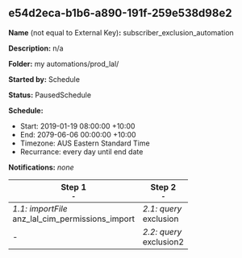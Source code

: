 ## e54d2eca-b1b6-a890-191f-259e538d98e2

**Name** (not equal to External Key)**:** subscriber_exclusion_automation

**Description:** n/a

**Folder:** my automations/prod_lal/

**Started by:** Schedule

**Status:** PausedSchedule

**Schedule:**

* Start: 2019-01-19 08:00:00 +10:00
* End: 2079-06-06 00:00:00 +10:00
* Timezone: AUS Eastern Standard Time
* Recurrance: every day until end date

**Notifications:** _none_


| Step 1<br>_<small>-</small>_ | Step 2<br>_<small>-</small>_ |
| --- | --- |
| _1.1: importFile_<br>anz_lal_cim_permissions_import | _2.1: query_<br>exclusion |
| - | _2.2: query_<br>exclusion2 |
